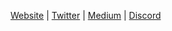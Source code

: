 [Website](https://stabilize.finance) | [Twitter](https://twitter.com/StabilizePro) | [Medium](https://stabilize.medium.com/) | [Discord](https://discord.gg/7hyHRGnnKj)